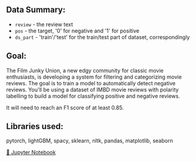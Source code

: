 ## Data Summary:

- `review` - the review text
- `pos` - the target, '0' for negative and '1' for positive
- `ds_part` - 'train'/'test' for the train/test part of dataset, correspondingly

## Goal:

The Film Junky Union, a new edgy community for classic movie enthusiasts, is developing a system for filtering and categorizing movie reviews. The goal is to train a model to automatically detect negative reviews. You'll be using a dataset of IMBD movie reviews with polarity labelling to build a model for classifying positive and negative reviews. 

It will need to reach an F1 score of at least 0.85.

## Libraries used:

pytorch, lightGBM, spacy, sklearn, nltk, pandas, matplotlib, seaborn

[:snake: Jupyter Notebook](./Time_Series.ipynb)